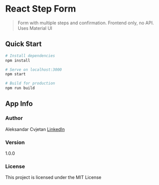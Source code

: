 # React Step Form

> Form with multiple steps and confirmation. Frontend only, no API. Uses Material UI

## Quick Start

```bash
# Install dependencies
npm install

# Serve on localhost:3000
npm start

# Build for production
npm run build
```

## App Info

### Author

Aleksandar Cvjetan
[LinkedIn](https://www.linkedin.com/in/acvjetan/)

### Version

1.0.0

### License

This project is licensed under the MIT License
